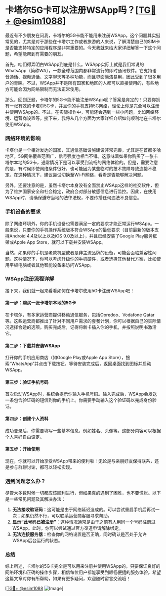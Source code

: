 # 卡塔尔5G卡可以注册WSApp吗？[[TG💪+ @esim1088](https://t.me/s/esim1088)]

最近有不少朋友在问我，卡塔尔的5G卡能不能用来注册WSApp。这个问题其实挺常见的，尤其是对于那些在卡塔尔工作或者旅游的人来说，了解清楚自己的SIM卡是否能支持特定的应用程序是非常重要的。今天我就来给大家详细解答一下这个问题，希望能帮到有需要的朋友。

首先，咱们得弄明白WSApp到底是什么。WSApp实际上就是我们常说的WhatsApp（简称WA），一款全球范围内都非常流行的即时通讯软件。它支持语音通话、视频通话、文字聊天等多种功能，而且界面简洁易用，因此受到了很多用户的青睐。不过，WSApp并不是所有国家和地区的人都可以直接使用的，有些地方可能会因为网络限制而无法正常使用。

那么，回到正题，卡塔尔的5G卡能不能注册WSApp呢？答案是肯定的！只要你拥有一张有效的卡塔尔5G卡，并且你的手机支持5G网络，理论上你是完全可以注册并使用WSApp的。不过，在实际操作中，可能还会遇到一些小问题，比如网络环境、运营商设置等。接下来，我将从几个方面为大家详细介绍如何顺利地在卡塔尔使用WSApp。

### 网络环境的影响

卡塔尔是一个相对发达的国家，其通信基础设施建设非常完善，尤其是在首都多哈地区，5G网络覆盖范围广，信号强度也相当不错。这意味着如果你购买了一张卡塔尔本地的5G卡，通常情况下是可以享受到流畅的网络体验的。但是，需要注意的是，有时候即使网络条件很好，也可能因为某些临时的技术故障导致连接不稳定。在这种情况下，建议尝试切换至Wi-Fi网络，看看是否能够解决问题。

另外，还要注意的是，虽然卡塔尔本身没有全面禁止WSApp这样的社交软件，但为了维护国家安全和社会稳定，政府会对部分敏感信息进行监控。因此，在使用WSApp时，请确保遵守当地的法律法规，不要传播任何违法不良信息。

### 手机设备的要求

除了网络环境外，你的手机设备也需要满足一定的要求才能正常运行WSApp。一般来说，只要你的手机操作系统版本符合WSApp的最低要求（目前最新的版本支持Android 4.4及以上以及iOS 9.0及以上），并且已经安装了Google Play服务框架或Apple App Store，就可以下载并安装WSApp。

当然，如果你的手机是老款机型或者是非主流品牌的设备，可能会面临兼容性问题。这种情况下，你可以考虑升级你的手机硬件，或者选择其他替代方案，比如使用平板电脑或者其他智能设备来访问WSApp。

### WSApp注册流程详解

接下来，我们就一起来看看如何在卡塔尔使用5G卡注册WSApp吧！

#### 第一步：购买一张卡塔尔本地的5G卡
在卡塔尔，有多家运营商提供移动通信服务，包括Ooredoo、Vodafone Qatar等。这些运营商都推出了针对不同用户需求的套餐计划，你可以根据自己的实际情况选择合适的选项。购买完成后，记得将新卡插入你的手机，并按照说明书激活它。

#### 第二步：下载并安装WSApp
打开你的手机应用商店（如Google Play或Apple App Store），搜索“WhatsApp”并点击下载按钮。等待安装完成后，返回桌面找到图标并启动WSApp。

#### 第三步：验证手机号码
首次启动WSApp时，系统会提示你输入手机号码。输入完成后，WSApp会发送一条包含验证码的短信到你的手机上。你需要手动输入这个验证码以完成身份验证。

#### 第四步：创建个人资料
成功登录后，你需要填写一些基本信息，例如姓名、头像等。这部分内容可以根据个人喜好自由设定。

#### 第五步：开始使用
现在，你就可以开始享受WSApp带来的便利啦！无论是与亲朋好友保持联系，还是参与群聊讨论，都可以轻松实现。

### 遇到问题怎么办？

尽管大多数时候一切都应该顺利进行，但如果真的遇到了困难，也不要慌张。以下是一些常见问题及其解决办法：

1. **无法接收验证码**：这可能是由于网络延迟造成的。可以尝试重启手机后再试一次；如果仍然不行，可以联系运营商客服寻求帮助。
2. **显示“此号码已被注册”**：这种情况通常是由于之前有人用同一个号码注册过WSApp。此时，你可以尝试通过官方渠道申请解除绑定。
3. **无法连接服务器**：检查你的网络设置是否正确，同时确认是否处于允许WSApp后台运行的状态。

### 总结

综上所述，卡塔尔的5G卡完全是可以用来注册并使用WSApp的。只要保证良好的网络环境和正确的操作步骤，相信每位用户都能享受到顺畅便捷的服务体验。希望这篇文章对你有所帮助，如果有更多疑问，欢迎随时留言交流哦！

[[TG💪+ @esim1088](https://t.me/s/esim1088) ![Image](https://i.postimg.cc/4NQfJmqS/Snipaste-2025-05-13-00-14-12.png)]